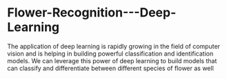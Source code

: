 # Flower-Recognition---Deep-Learning
The application of deep learning is rapidly growing in the field of computer vision and is helping in building powerful classification and identification models. We can leverage this power of deep learning to build models that can classify and differentiate between different species of flower as well

